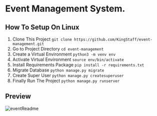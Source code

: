 # Event Management System.

## How To Setup On Linux

1. Clone This Project `git clone https://github.com/KingStaff/event-management.git`
2. Go to Project Directory `cd event-management`
3. Create a Virtual Environment `python3 -m venv env`
4. Activate Virtual Environment `source env/bin/activate`
5. Install Requirements Package `pip install -r requirements.txt`
6. Migrate Database `python manage.py migrate`
7. Create Super User `python manage.py createsuperuser`
8. Finally Run The Project `python manage.py runserver`

## Preview

![eventReadme](https://github.com/KingStaff/event-management/assets/110411857/33d926a7-db80-4620-97e7-6fda00e5c829)
